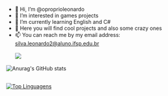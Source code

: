 - 👋 Hi, I’m @oproprioleonardo
- 👀 I’m interested in games projects
- 🌱 I’m currently learning English and C#
- 💞️ Here you will find cool projects and also some crazy ones
- 📫 You can reach me by my email address: silva.leonardo2@aluno.ifsp.edu.br
<br> <br>
![](https://komarev.com/ghpvc/?username=oproprioleonardo&style=for-the-badge)

![Anurag's GitHub stats](https://github-readme-stats.vercel.app/api?username=oproprioleonardo&show_icons=true&include_all_commits=true) <br> <br>

[![Top Linguagens](https://github-readme-stats.vercel.app/api/top-langs/?username=oproprioleonardo)](https://github.com/anuraghazra/github-readme-stats)


